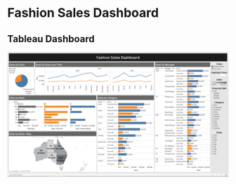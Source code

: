 # Fashion Sales Dashboard


## Tableau Dashboard

![alt text](https://github.com/AFoisAnalytics/FashionSalesDashboard/blob/master/Tableau%20Dashboard.png?raw=true)
